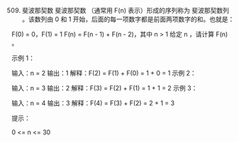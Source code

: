 509. 斐波那契数
斐波那契数 （通常用 F(n) 表示）形成的序列称为 斐波那契数列 。该数列由 0 和 1 开始，后面的每一项数字都是前面两项数字的和。也就是：

F(0) = 0，F(1) = 1
F(n) = F(n - 1) + F(n - 2)，其中 n > 1
给定 n ，请计算 F(n) 。

 

示例 1：

输入：n = 2
输出：1
解释：F(2) = F(1) + F(0) = 1 + 0 = 1
示例 2：

输入：n = 3
输出：2
解释：F(3) = F(2) + F(1) = 1 + 1 = 2
示例 3：

输入：n = 4
输出：3
解释：F(4) = F(3) + F(2) = 2 + 1 = 3
 

提示：

0 <= n <= 30